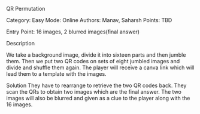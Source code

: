 QR Permutation

Category: Easy
Mode: Online
Authors: Manav, Saharsh
Points: TBD

Entry Point: 16 images, 2 blurred images(final answer)

Description

We take a background image, divide it into sixteen parts and then jumble them. Then we put two QR codes on sets of eight jumbled images and divide and shuffle them again.
The player will receive a canva link which will lead them to a template with the images.

Solution
They have to rearrange to retrieve the two QR codes back. They scan the QRs to obtain two images which are the final answer. The two images will also be blurred and given
as a clue to the player along with the 16 images.
